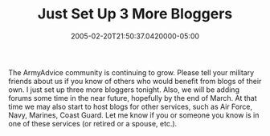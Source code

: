 ﻿---
title: Just Set Up 3 More Bloggers
date: "2005-02-20T21:50:37.0420000-05:00"
description: The ArmyAdvice community is continuing to grow. Please tell your
featuredImage: img/9292-featured.png
---

The ArmyAdvice community is continuing to grow. Please tell your military friends about us if you know of others who would benefit from blogs of their own. I just set up three more bloggers tonight. Also, we will be adding forums some time in the near future, hopefully by the end of March. At that time we may also start to host blogs for other services, such as Air Force, Navy, Marines, Coast Guard. Let me know if you or someone you know is in one of these services (or retired or a spouse, etc.).

